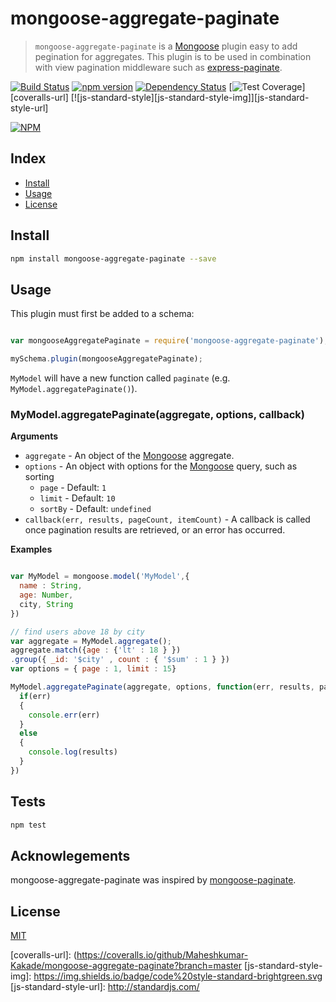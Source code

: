 # mongoose-aggregate-paginate

> `mongoose-aggregate-paginate` is a [Mongoose][mongoose] plugin easy to add pegination for aggregates.  This plugin is to be used in combination with view pagination middleware such as [express-paginate](https://github.com/niftylettuce/express-paginate).   

[![Build Status][travis-ci-img]][travis-ci-url] 
[![npm version][npm-version-img]][npm-version-url] 
[![Dependency Status][dependancy-status-img]][dependancy-status-url]
[![Test Coverage][coveralls-image]][coveralls-url]
[![js-standard-style][js-standard-style-img]][js-standard-style-url] 


[![NPM](https://nodei.co/npm/mongoose-aggregate-paginate.png?downloadRank=true&downloads=true)](https://nodei.co/npm/mongoose-aggregate-paginate/)
## Index
* [Install](#install)
* [Usage](#usage)
* [License](#license)

## Install

```bash
npm install mongoose-aggregate-paginate --save
```
## Usage

This plugin must first be added to a schema:

```js

var mongooseAggregatePaginate = require('mongoose-aggregate-paginate');

mySchema.plugin(mongooseAggregatePaginate);

```

`MyModel` will have a new function called `paginate` (e.g. `MyModel.aggregatePaginate()`).

### MyModel.aggregatePaginate(aggregate, options, callback)

**Arguments**

* `aggregate` - An object of the [Mongoose][mongoose] aggregate.
* `options` - An object with options for the [Mongoose][mongoose] query, such as sorting
  - `page` - Default: `1`
  - `limit` - Default: `10`
  - `sortBy` - Default: `undefined`
* `callback(err, results, pageCount, itemCount)` - A callback is called once pagination results are retrieved, or an error has occurred.

**Examples**

```js

var MyModel = mongoose.model('MyModel',{
  name : String,
  age: Number,
  city, String
})

// find users above 18 by city
var aggregate = MyModel.aggregate();
aggregate.match({age : {'lt' : 18 } })
.group({ _id: '$city' , count : { '$sum' : 1 } })
var options = { page : 1, limit : 15}

MyModel.aggregatePaginate(aggregate, options, function(err, results, pageCount, count) {
  if(err) 
  {
    console.err(err)
  }
  else
  { 
    console.log(results)
  }
})

```
## Tests

```js
npm test
```
## Acknowlegements
mongoose-aggregate-paginate was inspired by [mongoose-paginate][mongoose-paginate].

## License
[MIT][license-url]

[mongoose]: http://mongoosejs.com
[mongoose-paginate]: https://www.npmjs.com/package/mongoose-paginate
[license-image]: http://img.shields.io/badge/license-MIT-blue.svg?style=flat
[license-url]: LICENSE
[travis-ci-img]: https://travis-ci.org/Maheshkumar-Kakade/mongoose-aggregate-paginate.svg?branch=master
[travis-ci-url]: https://travis-ci.org/Maheshkumar-Kakade/mongoose-aggregate-paginate 
[npm-version-img]: https://badge.fury.io/js/mongoose-aggregate-paginate.svg
[npm-version-url]: http://badge.fury.io/js/mongoose-aggregate-paginate
[dependancy-status-img]: https://gemnasium.com/Maheshkumar-Kakade/mongoose-aggregate-paginate.svg
[dependancy-status-url]: https://gemnasium.com/Maheshkumar-Kakade/mongoose-aggregate-paginate
[coveralls-image]: https://coveralls.io/repos/github/Maheshkumar-Kakade/mongoose-aggregate-paginate/badge.svg?branch=master
[coveralls-url]: (https://coveralls.io/github/Maheshkumar-Kakade/mongoose-aggregate-paginate?branch=master
[js-standard-style-img]: https://img.shields.io/badge/code%20style-standard-brightgreen.svg
[js-standard-style-url]: http://standardjs.com/